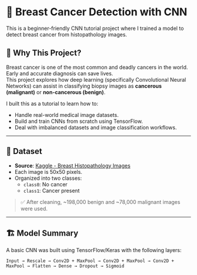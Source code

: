 
# 🧠 Breast Cancer Detection with CNN

This is a beginner-friendly CNN tutorial project where I trained a model to detect breast cancer from histopathology images.

## 🎯 Why This Project?

Breast cancer is one of the most common and deadly cancers in the world. Early and accurate diagnosis can save lives.  
This project explores how deep learning (specifically Convolutional Neural Networks) can assist in classifying biopsy images as **cancerous (malignant)** or **non-cancerous (benign)**.

I built this as a tutorial to learn how to:
- Handle real-world medical image datasets.
- Build and train CNNs from scratch using TensorFlow.
- Deal with imbalanced datasets and image classification workflows.

---

## 📁 Dataset

- **Source**: [Kaggle - Breast Histopathology Images](https://www.kaggle.com/datasets/paultimothymooney/breast-histopathology-images)
- Each image is 50x50 pixels.
- Organized into two classes:
  - `class0`: No cancer
  - `class1`: Cancer present

> ✅ After cleaning, ~198,000 benign and ~78,000 malignant images were used.

---

## 🏗️ Model Summary

A basic CNN was built using TensorFlow/Keras with the following layers:

```text
Input → Rescale → Conv2D + MaxPool → Conv2D + MaxPool → Conv2D + MaxPool → Flatten → Dense → Dropout → Sigmoid
